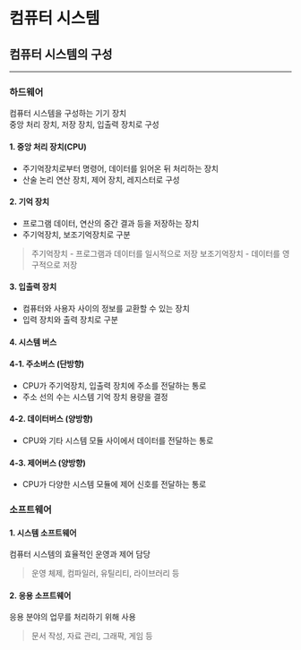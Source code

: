 # 컴퓨터 시스템

## 컴퓨터 시스템의 구성
------

### 하드웨어

컴퓨터 시스템을 구성하는 기기 장치      
중앙 처리 장치, 저장 장치, 입출력 장치로 구성

#### 1. 중앙 처리 장치(CPU)

- 주기억장치로부터 명령어, 데이터를 읽어온 뒤 처리하는 장치
- 산술 논리 연산 장치, 제어 장치, 레지스터로 구성

#### 2. 기억 장치

- 프로그램 데이터, 연산의 중간 결과 등을 저장하는 장치
- 주기억장치, 보조기억장치로 구분

> 주기억장치 - 프로그램과 데이터를 일시적으로 저장
> 보조기억장치 - 데이터를 영구적으로 저장

#### 3. 입출력 장치

- 컴퓨터와 사용자 사이의 정보를 교환할 수 있는 장치
- 입력 장치와 출력 장치로 구분

#### 4. 시스템 버스

#### 4-1. 주소버스 (단방향)

- CPU가 주기억장치, 입출력 장치에 주소를 전달하는 통로
- 주소 선의 수는 시스템 기억 장치 용량을 결정

#### 4-2. 데이터버스 (양방향)

- CPU와 기타 시스템 모듈 사이에서 데이터를 전달하는 통로

#### 4-3. 제어버스 (양방향)

- CPU가 다양한 시스템 모듈에 제어 신호를 전달하는 통로

### 소프트웨어

#### 1. 시스템 소프트웨어

컴퓨터 시스템의 효율적인 운영과 제어 담당
> 운영 체제, 컴파일러, 유틸리티, 라이브러리 등

#### 2. 응용 소프트웨어

응용 분야의 업무를 처리하기 위해 사용
> 문서 작성, 자료 관리, 그래팍, 게임 등

